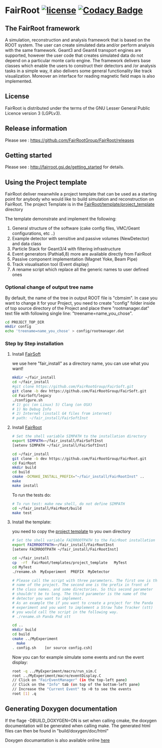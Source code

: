 # FairRoot [![license](https://alfa-ci.gsi.de/shields/badge/license-LGPL--3.0-orange.svg)](COPYRIGHT) [![Codacy Badge](https://api.codacy.com/project/badge/Grade/639125056b554837b9fd996fb197f833)](https://www.codacy.com/app/FairRootGroup/FairRoot?utm_source=github.com&amp;utm_medium=referral&amp;utm_content=FairRootGroup/FairRoot&amp;utm_campaign=Badge_Grade)

## The FairRoot framework
A simulation, reconstruction and analysis framework that is based on the ROOT system.
The user can create simulated data and/or perform analysis with the same framework.  Geant3 and Geant4 transport engines are supported, however the user code that creates simulated data do not depend on a particular monte carlo engine. The framework delivers base classes which enable the users to  construct their detectors and /or analysis tasks in a simple way, it also delivers some general functionality like track visualization. Moreover an interface for reading magnetic field maps is also implemented.

## License
FairRoot  is distributed under the terms of the GNU Lesser General Public Licence version 3 (LGPLv3).

## Release information
Please see : https://github.com/FairRootGroup/FairRoot/releases

## Getting started
Please see : http://fairroot.gsi.de/getting_started  for  details.


## Using the Project template

FairRoot deliver meanwhile a project template that can be used as a starting point for anybody who would like to build simulation and reconstruction on FairRoot.  The project Template is in the [FairRoot/template/project_template](https://github.com/FairRootGroup/FairRoot/tree/dev/templates/project_template) directory

The template demonstrate and implement the following:

1.  General structure of the software (cake config files, VMC/Geant configurations, etc ..)
2.  Example detector with sensitive and passive volumes (NewDetector) and data class
3.  Particle Stack for Geant3/4  with filtering infrastructure
4.  Event generators (Pathia6,8) more are available directly from FairRoot
5.  Passive component implementation (Magnet Yoke, Beam Pipe)
6.  Track visualisation tool (Event display)
7.  A rename script which replace all the generic names to user defined ones

### Optional change of output tree name

By default, the name of the tree in output ROOT file is "cbmsim". In case you want to change it for your Project, you need to create "config" folder inside of top source directory of the Project and place there "rootmanager.dat" text file with following single line: "treename=name_you_chose".

```bash
cd PROJECT_TOP_DIR
mkdir config
echo 'treename=name_you_chose' > config/rootmanager.dat
```


### Step by Step installation

1. Install [FairSoft](https://github.com/FairRootGroup/FairSoft/tree/dev)

    we use here "fair_install" as a directory name, you can use what you want!
    ```bash
    mkdir ~/fair_install
    cd ~/fair_install
    #git clone https://github.com/FairRootGroup/FairSoft.git
    git clone -b dev https://github.com/FairRootGroup/FairSoft.git
    cd FairSoft/legacy
    ./configure.sh
    # 1) gcc (on Linux) 5) Clang (on OSX)
    # 1) No Debug Info
    # 2) Internet (install G4 files from internet)
    # path: ~/fair_install/FairSoftInst
    ```


2. Install [FairRoot](http://fairroot.gsi.de/?q=node/82)

    ```bash
    # Set the shell variable SIMPATH to the installation directory
    export SIMPATH=~/fair_install/FairSoftInst
    [setenv SIMPATH ~/fair_install/FairSoftInst]

    cd ~/fair_install
    git clone -b dev https://github.com/FairRootGroup/FairRoot.git
    cd FairRoot
    mkdir build
    cd build
    cmake -DCMAKE_INSTALL_PREFIX="~/fair_install/FairRootInst" ..
    make
    make install
    ```

    To run the tests do:

    ```bash
    # To run test: make new shell, do not define SIMPATH
    cd ~/fair_install/FairRoot/build
    make test
    ```

3. Install the template:

   you need to copy the  [project template](https://github.com/FairRootGroup/FairRoot/tree/dev/templates/project_template) to you own directory

    ```bash
    # Set the shell variable FAIRROOTPATH to the FairRoot installation directory
    export FAIRROOTPATH=~/fair_install/FairRootInst
    [setenv FAIRROOTPATH ~/fair_install/FairRootInst]

    cd ~/fair_install
    cp  -rf  FairRoot/templates/project_template   MyTest
    cd MyTest
    ./rename.sh  MyExperiment  PREFIX  MyDetector

    # Please call the script with three parameters. The first one is the
    # name of the project. The second one is the prefix in front of
    # the class names. and some directories. So this second parameter
    # shouldn't be to long. The third parameter is the name of the
    # detector you want to implement.
    # As an example the if you want to create a project for the Panda
    # experiment and you want to implement a Straw Tube Tracker (stt)
    # you would call the script in the following way.
    # ./rename.sh Panda Pnd stt

    cd ..
    mkdir build
    cd build
    cmake ../MyExperiment
      make
    . config.sh    [or source config.csh]
    ```

    Now you can for example simulate some events and run the event display:

    ```bash
    root -q ../MyExperiment/macro/run_sim.C
    root ../MyExperiment/macro/eventDisplay.C
    // Click on "FairEventManager" (in the top-left pane)
    // Click on the "Info" tab (on top of the bottom-left pane)
    // Increase the "Current Event" to >0 to see the events
    root [1] .q
    ```


## Generating Doxygen documentation

If the flage -DBUILD_DOXYGEN=ON is set when calling cmake, the doxygen documentation will be generated when calling make.  The generated html files can then be found in "build/doxygen/doc/html"

Doxygen documantation is also available online [here](http://Fairrootgroup.github.io/FairRoot/)
